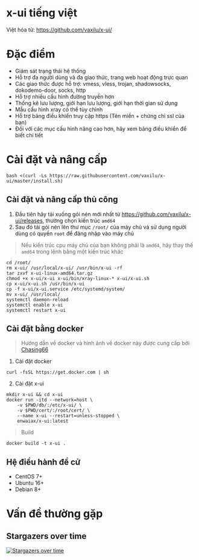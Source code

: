 # x-ui tiếng việt
Việt hóa từ: https://github.com/vaxilu/x-ui/

# Đặc điểm
- Giám sát trạng thái hệ thống
- Hỗ trợ đa người dùng và đa giao thức, trang web hoạt động trực quan
- Các giao thức được hỗ trợ: vmess, vless, trojan, shadowsocks, dokodemo-door, socks, http
- Hỗ trợ nhiều cấu hình đường truyền hơn
- Thống kê lưu lượng, giới hạn lưu lượng, giới hạn thời gian sử dụng
- Mẫu cấu hình xray có thể tùy chỉnh
- Hỗ trợ bảng điều khiển truy cập https (Tên miền + chứng chỉ ssl của bạn)
- Đối với các mục cấu hình nâng cao hơn, hãy xem bảng điều khiển để biết chi tiết

# Cài đặt và nâng cấp
```
bash <(curl -Ls https://raw.githubusercontent.com/vaxilu/x-ui/master/install.sh)
```

## Cài đặt và nâng cấp thủ công
1. Đầu tiên hãy tải xuống gói nén mới nhất từ ​​https://github.com/vaxilu/x-ui/releases, thường chọn kiến ​​trúc `amd64`
2. Sau đó tải gói nén lên thư mục `/root/` của máy chủ và sử dụng người dùng có quyền `root` để đăng nhập vào máy chủ

> Nếu kiến ​​trúc cpu máy chủ của bạn không phải là `amd64`, hãy thay thế` amd64` trong lệnh bằng một kiến ​​trúc khác

```
cd /root/
rm x-ui/ /usr/local/x-ui/ /usr/bin/x-ui -rf
tar zxvf x-ui-linux-amd64.tar.gz
chmod +x x-ui/x-ui x-ui/bin/xray-linux-* x-ui/x-ui.sh
cp x-ui/x-ui.sh /usr/bin/x-ui
cp -f x-ui/x-ui.service /etc/systemd/system/
mv x-ui/ /usr/local/
systemctl daemon-reload
systemctl enable x-ui
systemctl restart x-ui
```

## Cài đặt bằng docker

> Hướng dẫn về docker và hình ảnh về docker này được cung cấp bởi [Chasing66](https://github.com/Chasing66)

1. Cài đặt docker
```shell
curl -fsSL https://get.docker.com | sh
```
2. Cài đặt x-ui
```shell
mkdir x-ui && cd x-ui
docker run -itd --network=host \
    -v $PWD/db/:/etc/x-ui/ \
    -v $PWD/cert/:/root/cert/ \
    --name x-ui --restart=unless-stopped \
    enwaiax/x-ui:latest
```
>Build
```shell
docker build -t x-ui .
```

## Hệ điều hành đề cử
- CentOS 7+
- Ubuntu 16+
- Debian 8+

# Vấn đề thường gặp

## Stargazers over time

[![Stargazers over time](https://starchart.cc/vaxilu/x-ui.svg)](https://starchart.cc/vaxilu/x-ui)
